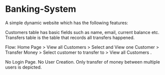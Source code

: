 # Banking-System

 A simple dynamic website which has the following features:

Customers table has basic fields such as name, email,
current balance etc. Transfers table is the table that records all transfers
happened.

Flow: Home Page > View all Customers > Select and View one
Customer > Transfer Money > Select customer to transfer to >
View all Customers .

No Login Page. No User Creation. Only transfer of money
between multiple users is depicted.
